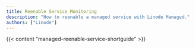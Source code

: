 ```yaml
---
title: Reenable Service Monitoring
description: "How to reenable a managed service with Linode Managed."
authors: ["Linode"]
---
```


{{< content "managed-reenable-service-shortguide" >}}